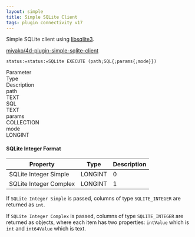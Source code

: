 ```yaml
---
layout: simple
title: Simple SQLite Client
tags: plugin connectivity v17
---
```


Simple SQLite client using [libsqlite3](https://www.sqlite.org/index.html).

<!--more-->

[miyako/4d-plugin-simple-sqlite-client](https://github.com/miyako/4d-plugin-simple-sqlite-client/)

```
status:=status:=SQLite EXECUTE (path;SQL{;params{;mode}})
```

<div class="grid">
  <div class="syntax-th cell cell--2">Parameter</div>
  <div class="syntax-th cell cell--2">Type</div>
  <div class="syntax-th cell cell--8">Description</div>
  <div class="syntax-td cell cell--2">path</div>
  <div class="syntax-td cell cell--2">TEXT</div>
  <div class="syntax-td cell cell--8"></div>   
  <div class="syntax-td cell cell--2">SQL</div>
  <div class="syntax-td cell cell--2">TEXT</div>
  <div class="syntax-td cell cell--8"></div>    
  <div class="syntax-td cell cell--2">params</div>
  <div class="syntax-td cell cell--2">COLLECTION</div>
  <div class="syntax-td cell cell--8"></div>     
  <div class="syntax-td cell cell--2">mode</div>
  <div class="syntax-td cell cell--2">LONGINT</div>
  <div class="syntax-td cell cell--8"></div>     
</div> 

#### SQLite Integer Format

Property|Type|Description
------------|------|----
SQLite Integer Simple | LONGINT| 0
SQLite Integer Complex | LONGINT|  1

If ``SQLite Integer Simple`` is passed, columns of type ``SQLITE_INTEGER`` are returned as ``int``.

If ``SQLite Integer Complex`` is passed, columns of type ``SQLITE_INTEGER`` are returned as objects, where each item has two properties: ``intValue`` which is ``int`` and ``int64Value`` which is text.

